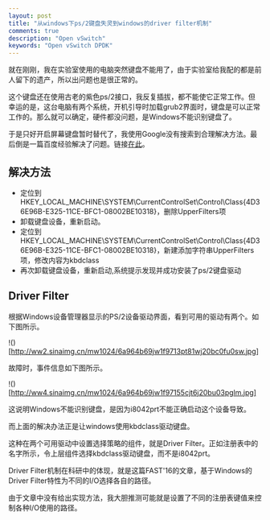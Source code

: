 ```yaml
---
layout: post
title: "从windows下ps/2键盘失灵到windows的driver filter机制"
comments: true
description: "Open vSwitch"
keywords: "Open vSwitch DPDK"
---
```


就在刚刚，我在实验室使用的电脑突然键盘不能用了，由于实验室给我配的都是前人留下的遗产，所以出问题也是很正常的。

这个键盘还在使用古老的紫色ps/2接口，我反复插拔，都不能使它正常工作。但幸运的是，这台电脑有两个系统，开机引导时加载grub2界面时，键盘是可以正常工作的。那么就可以确定，硬件都没问题，是Windows不能识别键盘了。

于是只好开启屏幕键盘暂时替代了，我使用Google没有搜索到合理解决方法。最后倒是一篇百度经验解决了问题。链接[在此](http://jingyan.baidu.com/article/e5c39bf5dca8fc39d660335e.html)。

## 解决方法

- 定位到HKEY_LOCAL_MACHINE\SYSTEM\CurrentControlSet\Control\Class\{4D36E96B-E325-11CE-BFC1-08002BE10318}，删除UpperFilters项
- 卸载键盘设备，重新启动。
- 定位到HKEY_LOCAL_MACHINE\SYSTEM\CurrentControlSet\Control\Class\{4D36E96B-E325-11CE-BFC1-08002BE10318}，新建添加字符串UpperFilters项，修改内容为kbdclass
- 再次卸载键盘设备，重新启动,系统提示发现并成功安装了ps/2键盘驱动

## Driver Filter

根据Windows设备管理器显示的PS/2设备驱动界面，看到可用的驱动有两个。如下图所示。

!()[http://ww2.sinaimg.cn/mw1024/6a964b69jw1f9713pt81wj20bc0fu0sw.jpg]

故障时，事件信息如下图所示。

!()[http://ww4.sinaimg.cn/mw1024/6a964b69jw1f97155cjt6j20bu03pglm.jpg]

这说明Windows不能识别键盘，是因为i8042prt不能正确启动这个设备导致。

而上面的解决办法正是让windows使用kbdclass驱动键盘。

这种在两个可用驱动中设置选择策略的组件，就是Driver Filter。正如注册表中的名字所示，令上层组件选择kbdclass驱动键盘，而不是i8042prt。

Driver Filter机制在科研中的体现，就是这篇FAST'16的文章，基于Windows的Driver Filter特性为不同的I/O选择各自的路径。

由于文章中没有给出实现方法，我大胆推测可能就是设置了不同的注册表键值来控制各种I/O使用的路径。